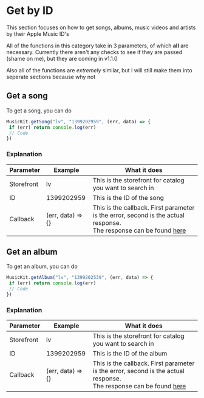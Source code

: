 # Get by ID
This section focuses on how to get songs, albums, music videos and artists by their Apple Music ID's

All of the functions in this category take in 3 parameters, of which **all** are necessary.
Currently there aren't any checks to see if they are passed (shame on me), but they are coming in v1.1.0

Also all of the functions are *extremely* similar, but I will still make them into seperate sections because why not 

## Get a song
To get a song, you can do

```js
MusicKit.getSong("lv", "1399202959", (err, data) => {
 if (err) return console.log(err)
 // Code
})
```

### Explanation

| Parameter  | Example           | What it does                                                                                                                                                                                   |
|------------|-------------------|------------------------------------------------------------------------------------------------------------------------------------------------------------------------------------------------|
| Storefront | lv                | This is the storefront for catalog you want to search in                                                                                                                                       |
| ID         | 1399202959        | This is the ID of the song                                                                                                                                                                     |
| Callback   | (err, data) => {} | This is the callback. First parameter is the error, second is the actual response.<br>The response can be found [here](https://developer.apple.com/documentation/applemusicapi/get_a_catalog_song) |

## Get an album
To get an album, you can do

```js
MusicKit.getAlbum("lv", "1399202539", (err, data) => {
 if (err) return console.log(err)
 // Code
})
```

### Explanation

| Parameter  | Example           | What it does                                                                                                                                                                                   |
|------------|-------------------|------------------------------------------------------------------------------------------------------------------------------------------------------------------------------------------------|
| Storefront | lv                | This is the storefront for catalog you want to search in                                                                                                                                       |
| ID         | 1399202959        | This is the ID of the album                                                                                                                                                                     |
| Callback   | (err, data) => {} | This is the callback. First parameter is the error, second is the actual response.<br>The response can be found [here](https://developer.apple.com/documentation/applemusicapi/get_a_catalog_album#3002705) |
